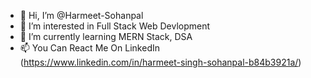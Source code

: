 - 👋 Hi, I’m @Harmeet-Sohanpal
- 👀 I’m interested in Full Stack Web Devlopment
- 🌱 I’m currently learning MERN Stack, DSA
- 📫 You Can React Me On LinkedIn (https://www.linkedin.com/in/harmeet-singh-sohanpal-b84b3921a/)


<!---
Harmeet-Sohanpal/Harmeet-Sohanpal is a ✨ special ✨ repository because its `README.md` (this file) appears on your GitHub profile.
You can click the Preview link to take a look at your changes.
--->
